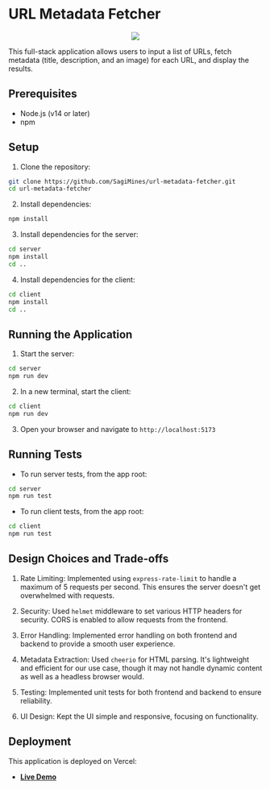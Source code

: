 # URL Metadata Fetcher

<div align='center'>
<a href="https://github.com/SagiMines/url-metadata-fetcher">
<img src="https://i.postimg.cc/x8d9Sgg1/fetcher.png"/>
</a>
</div>

This full-stack application allows users to input a list of URLs, fetch metadata (title, description, and an image) for each URL, and display the results.

## Prerequisites

- Node.js (v14 or later)
- npm

## Setup

1. Clone the repository:

```bash
git clone https://github.com/SagiMines/url-metadata-fetcher.git
cd url-metadata-fetcher
```

2. Install dependencies:

```bash
npm install
```

3. Install dependencies for the server:

```bash
cd server
npm install
cd ..
```

4. Install dependencies for the client:

```bash
cd client
npm install
cd ..
```

## Running the Application

1. Start the server:

```bash
cd server
npm run dev
```

2. In a new terminal, start the client:

```bash
cd client
npm run dev
```

3. Open your browser and navigate to `http://localhost:5173`

## Running Tests

- To run server tests, from the app root:

```bash
cd server
npm run test
```

- To run client tests, from the app root:

```bash
cd client
npm run test
```

## Design Choices and Trade-offs

1. Rate Limiting: Implemented using `express-rate-limit` to handle a maximum of 5 requests per second. This ensures the server doesn't get overwhelmed with requests.

2. Security: Used `helmet` middleware to set various HTTP headers for security. CORS is enabled to allow requests from the frontend.

3. Error Handling: Implemented error handling on both frontend and backend to provide a smooth user experience.

4. Metadata Extraction: Used `cheerio` for HTML parsing. It's lightweight and efficient for our use case, though it may not handle dynamic content as well as a headless browser would.

5. Testing: Implemented unit tests for both frontend and backend to ensure reliability.

6. UI Design: Kept the UI simple and responsive, focusing on functionality.

## Deployment

This application is deployed on Vercel:

- **[Live Demo](https://url-metadata-fetcher-client-eta.vercel.app/)**
